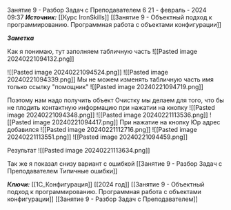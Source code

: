 
Занятие 9 -  Разбор Задач с Преподавателем  6
 21 - февраль - 2024  09:37 
***Источник:***  [[Курс IronSkills]] [[Занятие 9 - Объектный подход к программированию. Программная работа с объектами конфигурации]]

***Заметка*** 

Как я понимаю, тут заполняем табличную часть 
![[Pasted image 20240221094132.png]]


![[Pasted image 20240221094524.png]]
![[Pasted image 20240221094339.png]]
Мы не можем изменять табличную часть имя только ссылку
 "помощник"
![[Pasted image 20240221094719.png]]

Поэтому нам надо получить объект
Очистку мы делаем для того, что бы не плодить контактную информацию при нажатии на кнопку
![[Pasted image 20240221094348.png]]
![[Pasted image 20240221113536.png]]
![[Pasted image 20240221094417.png]]
При нажатие на кнопку Юр адрес добавился
![[Pasted image 20240221112716.png]]
![[Pasted image 20240221113551.png]]
![[Pasted image 20240221094459.png]]

Результат 
![[Pasted image 20240221113634.png]]

Так же я показал снизу вариант с ошибкой
[[Занятие 9 - Разбор Задач с Преподавателем Типичные ошибки]]

***Ключи:*** [[1С_Конфигурация]] [[2024 год]]  [[Занятие 9 - Объектный подход к программированию. Программная работа с объектами конфигурации]] [[Занятие 9 - Разбор Задач с Преподавателем]]